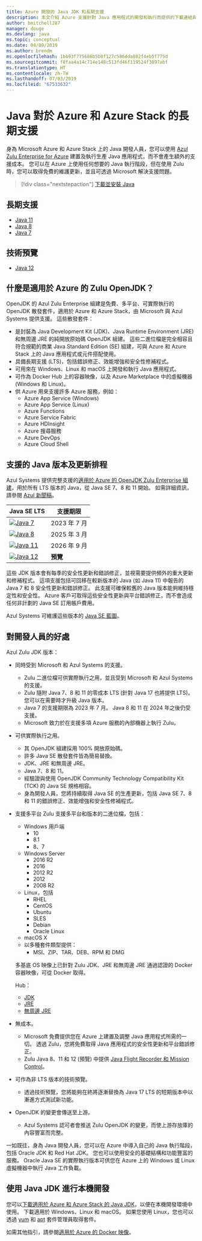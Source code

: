 ```yaml
---
title: Azure 開發的 Java JDK 和長期支援
description: 本文介紹 Azure 支援針對 Java 應用程式的開發和執行而提供的下載連結與聲明。
author: bmitchell287
manager: douge
ms.devlang: java
ms.topic: conceptual
ms.date: 04/09/2019
ms.author: brendm
ms.openlocfilehash: 1bb93f775686b5b0f127c586dda802f4eb5f775d
ms.sourcegitcommit: f8faa4a14c714e148c513fd46f119524f3897abf
ms.translationtype: HT
ms.contentlocale: zh-TW
ms.lasthandoff: 07/03/2019
ms.locfileid: "67533632"
---
```

# <a name="java-long-term-support-for-azure-and-azure-stack"></a>Java 對於 Azure 和 Azure Stack 的長期支援

身為 Microsoft Azure 和 Azure Stack 上的 Java 開發人員，您可以使用 [Azul Zulu Enterprise for Azure](https://www.azul.com/downloads/azure-only/zulu/) 建置及執行生產 Java 應用程式，而不會產生額外的支援成本。 您可以在 Azure 上使用任何想要的 Java 執行階段，但在使用 Zulu 時，您可以取得免費的維護更新，並且可透過 Microsoft 解決支援問題。

> [!div class="nextstepaction"]
> [下載並安裝 Java](java-jdk-install.md)

## <a name="long-term-support"></a>長期支援

* [Java 11](https://www.azul.com/downloads/azure-only/zulu/#java11)
* [Java 8](https://www.azul.com/downloads/azure-only/zulu/#java8)
* [Java 7](https://www.azul.com/downloads/azure-only/zulu/#java7)

## <a name="technical-preview"></a>技術預覽

* [Java 12](https://www.azul.com/downloads/azure-only/zulu/#java12)

## <a name="what-is-the-zulu-openjdk-for-azure"></a>什麼是適用於 Azure 的 Zulu OpenJDK？

OpenJDK 的 Azul Zulu Enterprise 組建是免費、多平台、可實際執行的 OpenJDK 散發套件，適用於 Azure 和 Azure Stack，由 Microsoft 與 Azul Systems 提供支援。 這些散發套件：

* 是封裝為 Java Development Kit (JDK)、Java Runtime Environment (JRE) 和無周邊 JRE 的純開放原始碼 OpenJDK 組建。 這些二進位檔是完全相容且符合規範的商業 Java Standard Edition (SE) 組建，可與 Azure 和 Azure Stack 上的 Java 應用程式或元件搭配使用。
* 具備長期支援 (LTS)，包括錯誤修正、效能增強和安全性修補程式。
* 可用來在 Windows、Linux 和 macOS 上開發和執行 Java 應用程式。
* 可作為 Docker Hub 上的容器映像，以及 Azure Marketplace 中的虛擬機器 (Windows 和 Linux)。
* 供 Azure 用來支援許多 Azure 服務，例如：
  * Azure App Service (Windows)
  * Azure App Service (Linux)
  * Azure Functions
  * Azure Service Fabric
  * Azure HDInsight
  * Azure 搜尋服務
  * Azure DevOps
  * Azure Cloud Shell  

## <a name="supported-java-versions-and-update-schedule"></a>支援的 Java 版本及更新排程

Azul Systems 提供完整支援的[適用於 Azure 的 OpenJDK Zulu Enterprise 組建](https://www.azul.com/downloads/azure-only/zulu/)，用於所有 LTS 版本的 Java，從 Java SE 7、8 和 11 開始。 如需詳細資訊，請參閱 [Azul 新聞稿](https://www.azul.com/press_release/free-java-production-support-for-microsoft-azure-azure-stack)。

|Java SE LTS  |支援期限  |
|---------|----------|
|[![Java 7](../media/jdk/java-7.png)](https://www.azul.com/downloads/azure-only/zulu/#java7) |2023 年 7 月 |
|[![Java 8](../media/jdk/java-8.png)](https://www.azul.com/downloads/azure-only/zulu/#java8) |2025 年 3 月|
|[![Java 11](../media/jdk/java-11.png)](https://www.azul.com/downloads/azure-only/zulu/#java11) |2026 年 9 月|
|[![Java 12](../media/jdk/java-12.png)]() |**預覽**|

這些 JDK 版本會有每季的安全性更新和錯誤修正，並視需要提供頻外的重大更新和修補程式。 這項支援包括可回移在較新版本的 Java (如 Java 11) 中報告的 Java 7 和 8 安全性更新和錯誤修正。 此支援可確保較舊的 Java 版本能夠維持穩定性和安全性。 Azure 客戶可取得這些安全性更新與平台錯誤修正，而不會造成任何非計劃的 Java SE 訂用帳戶費用。

Azul Systems 可維護這些版本的 [Java SE 藍圖](https://www.azul.com/products/azul_support_roadmap/)。

## <a name="benefits-for-developers"></a>對開發人員的好處

Azul Zulu JDK 版本：

* 同時受到 Microsoft 和 Azul Systems 的支援。

   * Zulu 二進位檔可供實際執行之用，並且受到 Microsoft 和 Azul Systems 的支援。
   * Zulu 隨附 Java 7、8 和 11 的零成本 LTS (針對 Java 17 也將提供 LTS)。 您可以在需要時才升級 Java 版本。
   * Java 7 的支援期限為 2023 年 7 月。 Java 8 和 11 在 2024 年之後仍受支援。
   * Microsoft 致力於在支援多項 Azure 服務的內部機器上執行 Zulu。

* 可供實際執行之用。

   * 其 OpenJDK 組建採用 100% 開放原始碼。
   * 許多 Java SE 散發套件皆為簡易替換。
   * JDK、JRE 和無周邊 JRE。
   * Java 7、8 和 11。
   * 經驗證與使用 OpenJDK Community Technology Compatibility Kit (TCK) 的 Java SE 規格相容。
   * 身為開發人員，您將持續取得 Java SE 的生產更新，包括 Java SE 7、8 和 11 的錯誤修正、效能增強和安全性修補程式。

* 支援多平台 Zulu 支援多平台和版本的二進位檔，包括：

   * Windows 用戶端
     * 10
     * 8.1
     * 8、7
   * Windows Server
     * 2016 R2
     * 2016
     * 2012 R2
     * 2012
     * 2008 R2
   * Linux，包括
     * RHEL
     * CentOS
     * Ubuntu
     * SLES
     * Debian
     * Oracle Linux
   * macOS X
   * 以多種套件類型提供：
     * MSI、ZIP、TAR、DEB、RPM 和 DMG

    多基底 OS 映像上已針對 Zulu JDK、JRE 和無周邊 JRE 通過認證的 Docker 容器映像，可從 Docker 取得。

    Hub：

    * [JDK](https://hub.docker.com/_/microsoft-java-jdk)
    * [JRE](https://hub.docker.com/_/microsoft-java-jre)
    * [無周邊 JRE](https://hub.docker.com/_/microsoft-java-jre-headless)

* 無成本。

   * Microsoft 免費提供您在 Azure 上建置及調整 Java 應用程式所需的一切。 透過 Zulu，您將免費取得 Java 應用程式的安全性更新和平台錯誤修正。
   * Zulu Java 8、11 和 12 (預覽) 中提供 [Java Flight Recorder 和 Mission Control](java-jdk-flight-recorder-and-mission-control.md)。

* 可作為非 LTS 版本的技術預覽。

   * 透過技術預覽，您將能夠在終將逐漸替換為 Java 17 LTS 的短期版本中以漸進方式測試新功能。

* OpenJDK 的變更會傳送至上游。

   * Azul Systems 認可者會推送 Zulu OpenJDK 的變更，而使上游存放庫的內容豐富而完整。

一如既往，身為 Java 開發人員，您可以在 Azure 中導入自己的 Java 執行階段，包括 Oracle JDK 和 Red Hat JDK。 您也可以使用安全的基礎結構和功能豐富的服務。 Oracle Java SE 的實際執行版本可供您在 Azure 上的 Windows 或 Linux 虛擬機器中執行 Java 工作負載。

## <a name="use-java-jdks-for-local-development"></a>使用 Java JDK 進行本機開發 

您可以[下載適用於 Azure 和 Azure Stack 的 Java JDK](https://www.azul.com/downloads/azure-only/zulu/)，以便在本機開發環境中使用。 下載適用於 Windows、Linux 和 macOS。 如果您使用 Linux，您也可以透過 [yum](https://www.azul.com/downloads/azure-only/zulu/#yum-repo) 和 [apt](https://www.azul.com/downloads/azure-only/zulu/#apt-repo) 套件管理員取得套件。

如需其他指引，請參閱[適用於 Azure 的 Docker 映像](java-jdk-docker-images.md)。
